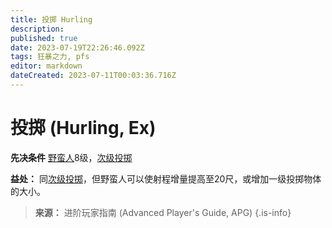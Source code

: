 ```yaml
---
title: 投掷 Hurling
description: 
published: true
date: 2023-07-19T22:26:46.092Z
tags: 狂暴之力, pfs
editor: markdown
dateCreated: 2023-07-11T00:03:36.716Z
---
```


# 投掷 (Hurling, Ex)

**先决条件** [野蛮人](/野蛮人)8级，[次级投掷](/狂暴之力/次级投掷)

**益处：** 同[次级投掷](/狂暴之力/次级投掷)，但野蛮人可以使射程增量提高至20尺，或增加一级投掷物体的大小。

> **来源：** 进阶玩家指南 (Advanced Player's Guide, APG)
{.is-info}
